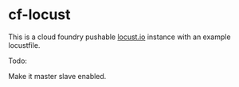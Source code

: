 # cf-locust

This is a cloud foundry pushable [locust.io](http://locust.io/) instance with an example locustfile.

Todo:

Make it master slave enabled.
